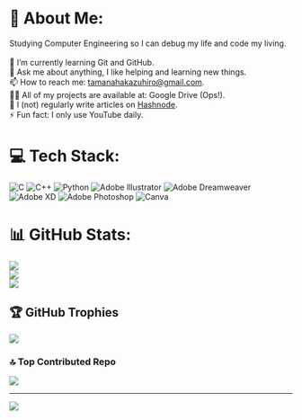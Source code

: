 # 💫 About Me:
Studying Computer Engineering so I can debug my life and code my living.<br><br>🌱 I’m currently learning Git and GitHub.<br>💬 Ask me about anything, I like helping and learning new things.<br>📫 How to reach me: tamanahakazuhiro@gmail.com.<br>👨‍💻 All of my projects are available at: Google Drive (Ops!).<br>📝 I (not) regularly write articles on [Hashnode](https://maykon.hashnode.dev/).<br>⚡ Fun fact: I only use YouTube daily.


# 💻 Tech Stack:
![C](https://img.shields.io/badge/c-%2300599C.svg?style=for-the-badge&logo=c&logoColor=white) ![C++](https://img.shields.io/badge/c++-%2300599C.svg?style=for-the-badge&logo=c%2B%2B&logoColor=white) ![Python](https://img.shields.io/badge/python-3670A0?style=for-the-badge&logo=python&logoColor=ffdd54) ![Adobe Illustrator](https://img.shields.io/badge/adobe%20illustrator-%23FF9A00.svg?style=for-the-badge&logo=adobe%20illustrator&logoColor=white) ![Adobe Dreamweaver](https://img.shields.io/badge/Adobe%20Dreamweaver-FF61F6.svg?style=for-the-badge&logo=Adobe%20Dreamweaver&logoColor=white) ![Adobe XD](https://img.shields.io/badge/Adobe%20XD-470137?style=for-the-badge&logo=Adobe%20XD&logoColor=#FF61F6) ![Adobe Photoshop](https://img.shields.io/badge/adobe%20photoshop-%2331A8FF.svg?style=for-the-badge&logo=adobe%20photoshop&logoColor=white) ![Canva](https://img.shields.io/badge/Canva-%2300C4CC.svg?style=for-the-badge&logo=Canva&logoColor=white)
# 📊 GitHub Stats:
![](https://github-readme-stats.vercel.app/api?username=maykon1313&theme=radical&hide_border=true&include_all_commits=false&count_private=false)<br/>
![](https://github-readme-streak-stats.herokuapp.com/?user=maykon1313&theme=radical&hide_border=true)<br/>
![](https://github-readme-stats.vercel.app/api/top-langs/?username=maykon1313&theme=radical&hide_border=true&include_all_commits=false&count_private=false&layout=compact)

## 🏆 GitHub Trophies
![](https://github-profile-trophy.vercel.app/?username=maykon1313&theme=radical&no-frame=false&no-bg=false&margin-w=4)

### 🔝 Top Contributed Repo
![](https://github-contributor-stats.vercel.app/api?username=maykon1313&limit=5&theme=dark&combine_all_yearly_contributions=true)

---
[![](https://visitcount.itsvg.in/api?id=maykon1313&icon=0&color=0)](https://visitcount.itsvg.in)

<!-- Proudly created with GPRM ( https://gprm.itsvg.in ) -->
